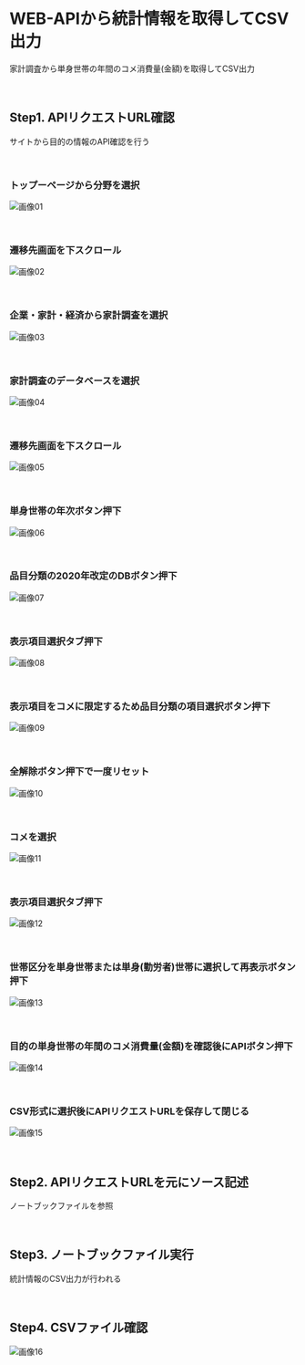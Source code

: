 # WEB-APIから統計情報を取得してCSV出力
家計調査から単身世帯の年間のコメ消費量(金額)を取得してCSV出力

<br>

## Step1. APIリクエストURL確認
サイトから目的の情報のAPI確認を行う

<br>

### トップーページから分野を選択
![画像01](./image01.png)

<br>

### 遷移先画面を下スクロール
![画像02](./image02.png)

<br>

### 企業・家計・経済から家計調査を選択
![画像03](./image03.png)

<br>

### 家計調査のデータベースを選択
![画像04](./image04.png)

<br>

### 遷移先画面を下スクロール
![画像05](./image05.png)

<br>

### 単身世帯の年次ボタン押下
![画像06](./image06.png)

<br>

### 品目分類の2020年改定のDBボタン押下
![画像07](./image07.png)

<br>

### 表示項目選択タブ押下
![画像08](./image08.png)

<br>

### 表示項目をコメに限定するため品目分類の項目選択ボタン押下
![画像09](./image09.png)

<br>

### 全解除ボタン押下で一度リセット
![画像10](./image10.png)

<br>

### コメを選択
![画像11](./image11.png)

<br>

### 表示項目選択タブ押下
![画像12](./image12.png)

<br>

### 世帯区分を単身世帯または単身(勤労者)世帯に選択して再表示ボタン押下
![画像13](./image13.png)

<br>

### 目的の単身世帯の年間のコメ消費量(金額)を確認後にAPIボタン押下
![画像14](./image14.png)

<br>

### CSV形式に選択後にAPIリクエストURLを保存して閉じる
![画像15](./image15.png)

<br>

## Step2. APIリクエストURLを元にソース記述
ノートブックファイルを参照

<br>

## Step3. ノートブックファイル実行
統計情報のCSV出力が行われる

<br>

## Step4. CSVファイル確認
![画像16](./image16.png)

